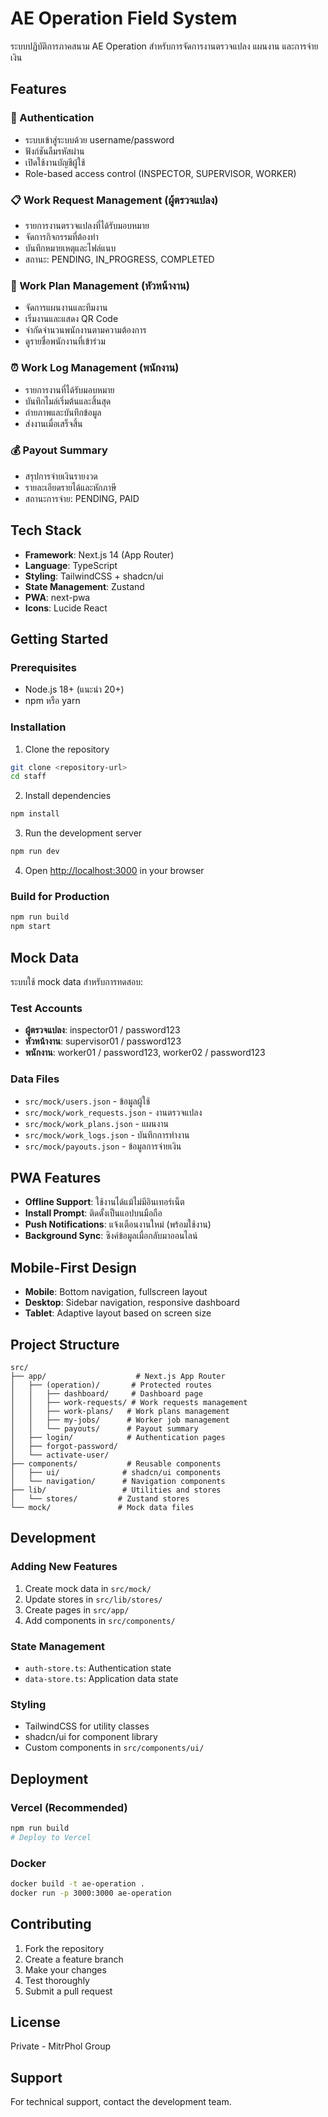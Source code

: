 # AE Operation Field System

ระบบปฏิบัติการภาคสนาม AE Operation สำหรับการจัดการงานตรวจแปลง แผนงาน และการจ่ายเงิน

## Features

### 🔐 Authentication
- ระบบเข้าสู่ระบบด้วย username/password
- ฟังก์ชันลืมรหัสผ่าน
- เปิดใช้งานบัญชีผู้ใช้
- Role-based access control (INSPECTOR, SUPERVISOR, WORKER)

### 📋 Work Request Management (ผู้ตรวจแปลง)
- รายการงานตรวจแปลงที่ได้รับมอบหมาย
- จัดการกิจกรรมที่ต้องทำ
- บันทึกหมายเหตุและไฟล์แนบ
- สถานะ: PENDING, IN_PROGRESS, COMPLETED

### 📅 Work Plan Management (หัวหน้างาน)
- จัดการแผนงานและทีมงาน
- เริ่มงานและแสดง QR Code
- จำกัดจำนวนพนักงานตามความต้องการ
- ดูรายชื่อพนักงานที่เข้าร่วม

### ⏰ Work Log Management (พนักงาน)
- รายการงานที่ได้รับมอบหมาย
- บันทึกไมล์เริ่มต้นและสิ้นสุด
- ถ่ายภาพและบันทึกข้อมูล
- ส่งงานเมื่อเสร็จสิ้น

### 💰 Payout Summary
- สรุปการจ่ายเงินรายงวด
- รายละเอียดรายได้และหักภาษี
- สถานะการจ่าย: PENDING, PAID

## Tech Stack

- **Framework**: Next.js 14 (App Router)
- **Language**: TypeScript
- **Styling**: TailwindCSS + shadcn/ui
- **State Management**: Zustand
- **PWA**: next-pwa
- **Icons**: Lucide React

## Getting Started

### Prerequisites
- Node.js 18+ (แนะนำ 20+)
- npm หรือ yarn

### Installation

1. Clone the repository
```bash
git clone <repository-url>
cd staff
```

2. Install dependencies
```bash
npm install
```

3. Run the development server
```bash
npm run dev
```

4. Open [http://localhost:3000](http://localhost:3000) in your browser

### Build for Production

```bash
npm run build
npm start
```

## Mock Data

ระบบใช้ mock data สำหรับการทดสอบ:

### Test Accounts
- **ผู้ตรวจแปลง**: inspector01 / password123
- **หัวหน้างาน**: supervisor01 / password123  
- **พนักงาน**: worker01 / password123, worker02 / password123

### Data Files
- `src/mock/users.json` - ข้อมูลผู้ใช้
- `src/mock/work_requests.json` - งานตรวจแปลง
- `src/mock/work_plans.json` - แผนงาน
- `src/mock/work_logs.json` - บันทึกการทำงาน
- `src/mock/payouts.json` - ข้อมูลการจ่ายเงิน

## PWA Features

- **Offline Support**: ใช้งานได้แม้ไม่มีอินเทอร์เน็ต
- **Install Prompt**: ติดตั้งเป็นแอปบนมือถือ
- **Push Notifications**: แจ้งเตือนงานใหม่ (พร้อมใช้งาน)
- **Background Sync**: ซิงค์ข้อมูลเมื่อกลับมาออนไลน์

## Mobile-First Design

- **Mobile**: Bottom navigation, fullscreen layout
- **Desktop**: Sidebar navigation, responsive dashboard
- **Tablet**: Adaptive layout based on screen size

## Project Structure

```
src/
├── app/                    # Next.js App Router
│   ├── (operation)/       # Protected routes
│   │   ├── dashboard/     # Dashboard page
│   │   ├── work-requests/ # Work requests management
│   │   ├── work-plans/   # Work plans management
│   │   ├── my-jobs/      # Worker job management
│   │   └── payouts/      # Payout summary
│   ├── login/            # Authentication pages
│   ├── forgot-password/
│   └── activate-user/
├── components/           # Reusable components
│   ├── ui/              # shadcn/ui components
│   └── navigation/      # Navigation components
├── lib/                 # Utilities and stores
│   └── stores/         # Zustand stores
└── mock/               # Mock data files
```

## Development

### Adding New Features
1. Create mock data in `src/mock/`
2. Update stores in `src/lib/stores/`
3. Create pages in `src/app/`
4. Add components in `src/components/`

### State Management
- `auth-store.ts`: Authentication state
- `data-store.ts`: Application data state

### Styling
- TailwindCSS for utility classes
- shadcn/ui for component library
- Custom components in `src/components/ui/`

## Deployment

### Vercel (Recommended)
```bash
npm run build
# Deploy to Vercel
```

### Docker
```bash
docker build -t ae-operation .
docker run -p 3000:3000 ae-operation
```

## Contributing

1. Fork the repository
2. Create a feature branch
3. Make your changes
4. Test thoroughly
5. Submit a pull request

## License

Private - MitrPhol Group

## Support

For technical support, contact the development team.